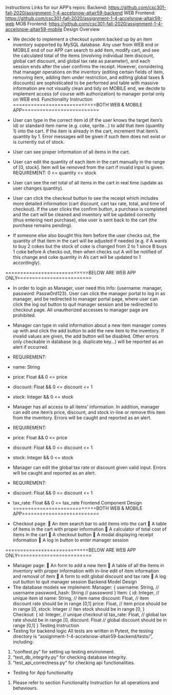 Instructions
Links for our APP’s repos:
Backend: https://github.com/csc301-fall-2020/assignment-1-4-accelsnow-altair59-backend
WEB Frontend: https://github.com/csc301-fall-2020/assignment-1-4-accelsnow-altair59-web 
MOB Frontend: https://github.com/csc301-fall-2020/assignment-1-4-accelsnow-altair59-mobile 
Design Overview
-	We decide to implement a checkout system backed up by an item inventory supported by MySQL database. Any user from WEB end or MOBILE end of our APP can search to add item, modify cart, and see the calculated total of the items (involving individual item discount, global cart discount, and global tax rate as parameter), and each session ends after the user confirms the receipt. However, considering that manager operations on the inventory (editing certain fields of item, removing item, adding item under restriction, and editing global taxes & discounts) are sophisticated to be performed and table with massive information are not visually clean and tidy on MOBILE end, we decide to implement access (of course with authorization) to manager portal only on WEB end.
Functionality Instruction
	============================BOTH WEB & MOBILE APP==========================
-	User can type in the correct item id (if the user knows the target item’s id) or standard item name (e.g. coke, sprite…) to add that item (quantity 1) into the cart. If the item is already in the cart, increment that item’s quantity by 1. Error messages will be given if such item does not exist or is currently out of stock.

-	User can see proper information of all items in the cart.

-	User can edit the quantity of each item in the cart manually in the range of [0, stock]. Item will be removed from the cart if invalid input is given.
REQUIREMENT: 
0 <= quantity <= stock

-	User can see the net total of all items in the cart in real time (update as user changes quantity).

-	User can click the checkout button to see the receipt which includes more detailed information (cart discount, cart tax rate, total, and time of checkout). If the user clicks the confirm button, a purchase is completed and the cart will be cleaned and inventory will be updated correctly (thus entering next purchase), else user is sent back to the cart (the purchase remains pending). 

-	If someone else also bought this item before the user checks out, the quantity of that item in the cart will be adjusted if needed (e.g. if A wants to buy 2 cokes but the stock of coke is changed from 2 to 1 since B buys 1 coke before A checks out, then when checks out A will be notified of this change and coke quantity in A’s cart will be updated to 1 accordingly).

============================BELOW ARE WEB APP ONLY=========================
-	In order to login as Manager, user need this Info: {username: manager, password: Passw0rd123}. User can click the manager portal to log in as manager, and be redirected to manager portal page, where user can click the log out button to quit manager session and be redirected to checkout page. All unauthorized accesses to manager page are prohibited.

-	Manager can type in valid information about a new item manager comes up with and click the add button to add the new item to the inventory. If invalid values are given, the add button will be disabled. Other errors only checkable in database (e.g. duplicate key…) will be reported as an alert if occurred.
-	REQUIREMENT: 
-	name: String
-	price: Float && 0 <= price
-	discount: Float && 0 <= discount <= 1
-	stock: Integer && 0 <= stock

-	Manager has all access to all items’ information. In addition, manager can edit one item’s price, discount, and stock in-line or remove this item from the inventory. Errors will be caught and reported as an alert.
-	REQUIREMENT: 
-	price: Float && 0 <= price
-	discount: Float && 0 <= discount <= 1
-	stock: Integer && 0 <= stock

-	Manager can edit the global tax rate or discount given valid input. Errors will be caught and reported as an alert.

-	REQUIREMENT: 
-	discount: Float && 0 <= discount <= 1
-	tax_rate: Float && 0 <= tax_rate
Frontend Component Design
============================BOTH WEB & MOBILE APP==========================
-	Checkout page:
	An item search bar to add items into the cart
	A table of items in the cart with proper information
	A calculator of total cost of items in the cart
	A checkout button
	A modal displaying receipt information
	A log in button to enter manager session

============================BELOW ARE WEB APP ONLY=========================
-	Manager page:
	An form to add a new item
	A table of all the items in inventory with proper information with in-line edit of item information and removal of item
	A form to edit global discount and tax rate
	A log out button to quit manager session
Backend Model Design
-	The database models we implement:
Manager: {
username: String, // username
password_hash: String // passoword
}
Item: {
	id: Integer, // unique item id
	name: String, // item name
	discount: Float, // item discount rate should be in range [0,1]
	price: Float, // item price should be in range [0, 
	stock: Integer // iten stock should be in range [0,
}
Checkout: {
	id: Integer, // unique checkout id
	tax_rate: Float, // global tax rate should be in range [0,
	discount: Float // global discount should be in range [0,1]
}
Testing Instruction
-	Testing for backend logic
All tests are written in Pytest, the testing directory is “assignment-1-4-accelsnow-altair59-backend/tests/”, including:
1.	“conftest.py” for setting up testing environment.
2.	“test_db_integrity.py” for checking database integrity.
3.	“test_api_correctness.py” for checking api functionalities.
-	Testing for App functionality
1.	Please refer to section Functionality Instruction for all operations and behaviours.
